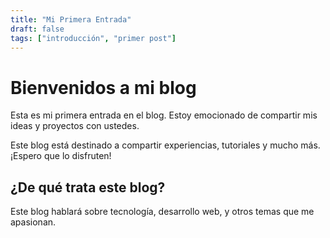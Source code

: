```yaml
---
title: "Mi Primera Entrada"
draft: false
tags: ["introducción", "primer post"]
---
```


# Bienvenidos a mi blog

Esta es mi primera entrada en el blog. Estoy emocionado de compartir mis ideas y proyectos con ustedes.

Este blog está destinado a compartir experiencias, tutoriales y mucho más. ¡Espero que lo disfruten!

## ¿De qué trata este blog?

Este blog hablará sobre tecnología, desarrollo web, y otros temas que me apasionan.

